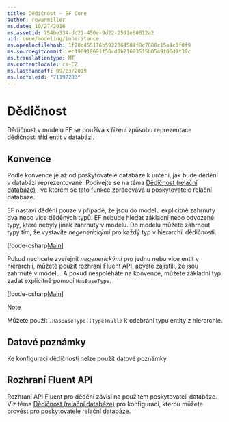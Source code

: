 ```yaml
---
title: Dědičnost – EF Core
author: rowanmiller
ms.date: 10/27/2016
ms.assetid: 754be334-dd21-450e-9d22-2591e80012a2
uid: core/modeling/inheritance
ms.openlocfilehash: 1f20c455176b5922364584f8c7688c15a4c3f0f9
ms.sourcegitcommit: ec196918691f50cd0b21693515b0549f06d9f39c
ms.translationtype: MT
ms.contentlocale: cs-CZ
ms.lasthandoff: 09/23/2019
ms.locfileid: "71197283"
---
```

# <a name="inheritance"></a>Dědičnost

Dědičnost v modelu EF se používá k řízení způsobu reprezentace dědičnosti tříd entit v databázi.

## <a name="conventions"></a>Konvence

Podle konvence je až od poskytovatele databáze k určení, jak bude dědění v databázi reprezentované. Podívejte se na téma [Dědičnost (relační databáze)](relational/inheritance.md) , ve kterém se tato funkce zpracovává u poskytovatele relační databáze.

EF nastaví dědění pouze v případě, že jsou do modelu explicitně zahrnuty dva nebo více děděných typů. EF nebude hledat základní nebo odvozené typy, které nebyly jinak zahrnuty v modelu. Do modelu můžete zahrnout typy tím, že vystavíte *negenerickými<TEntity>*  pro každý typ v hierarchii dědičnosti.

[!code-csharp[Main](../../../samples/core/Modeling/Conventions/InheritanceDbSets.cs?highlight=3-4&name=Model)]

Pokud nechcete zveřejnit *negenerickými<TEntity>*  pro jednu nebo více entit v hierarchii, můžete použít rozhraní Fluent API, abyste zajistili, že jsou zahrnuté v modelu.
A pokud nespoléháte na konvence, můžete základní typ zadat explicitně pomocí `HasBaseType`.

[!code-csharp[Main](../../../samples/core/Modeling/Conventions/InheritanceModelBuilder.cs?highlight=7&name=Context)]

> [!NOTE]
> Můžete použít `.HasBaseType((Type)null)` k odebrání typu entity z hierarchie.

## <a name="data-annotations"></a>Datové poznámky

Ke konfiguraci dědičnosti nelze použít datové poznámky.

## <a name="fluent-api"></a>Rozhraní Fluent API

Rozhraní API Fluent pro dědění závisí na použitém poskytovateli databáze. Viz téma [Dědičnost (relační databáze)](relational/inheritance.md) pro konfiguraci, kterou můžete provést pro poskytovatele relační databáze.
